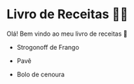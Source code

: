 # Livro de Receitas :man_cook:

Olá! Bem vindo ao  meu livro de receitas :wave:

- Strogonoff de Frango

- Pavê

- Bolo de cenoura

  

